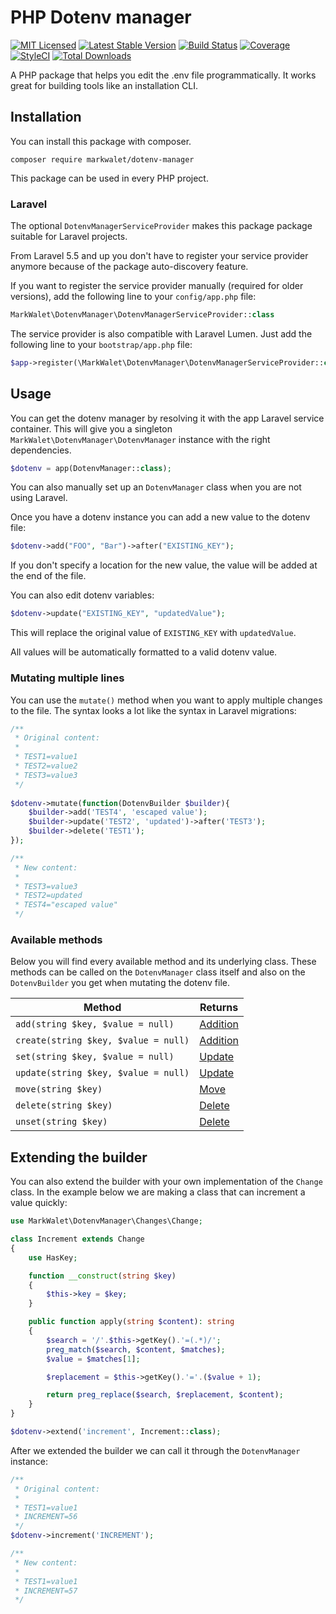 # PHP Dotenv manager

[![MIT Licensed](https://img.shields.io/badge/license-MIT-brightgreen.svg?style=flat-square)](LICENSE.md)
[![Latest Stable Version](https://poser.pugx.org/markwalet/dotenv-manager/v/stable)](https://packagist.org/packages/markwalet/dotenv-manager)
[![Build Status](https://travis-ci.com/markwalet/dotenv-manager.svg?branch=master)](https://travis-ci.com/markwalet/dotenv-manager)
[![Coverage](https://codecov.io/gh/markwalet/dotenv-manager/branch/master/graph/badge.svg)](https://codecov.io/gh/markwalet/dotenv-manager)
[![StyleCI](https://github.styleci.io/repos/142404454/shield?branch=master)](https://github.styleci.io/repos/142404454)
[![Total Downloads](https://poser.pugx.org/markwalet/dotenv-manager/downloads)](https://packagist.org/packages/markwalet/dotenv-manager)

A PHP package that helps you edit the .env file programmatically. It works great for building tools like an installation CLI.

## Installation
You can install this package with composer.

```shell
composer require markwalet/dotenv-manager
```

This package can be used in every PHP project.

### Laravel
The optional `DotenvManagerServiceProvider` makes this package package suitable for Laravel projects.

From Laravel 5.5 and up you don't have to register your service provider anymore because of the package auto-discovery feature.

If you want to register the service provider manually (required for older versions), add the following line to your `config/app.php` file:

```php
MarkWalet\DotenvManager\DotenvManagerServiceProvider::class
```

The service provider is also compatible with Laravel Lumen. Just add the following line to your `bootstrap/app.php` file:
```php
$app->register(\MarkWalet\DotenvManager\DotenvManagerServiceProvider::class);
```

## Usage
You can get the dotenv manager by resolving it with the app Laravel service container. 
This will give you a singleton `MarkWalet\DotenvManager\DotenvManager` instance with the right dependencies.
```php
$dotenv = app(DotenvManager::class);
```

You can also manually set up an `DotenvManager` class when you are not using Laravel.

Once you have a dotenv instance you can add a new value to the dotenv file:

```php
$dotenv->add("FOO", "Bar")->after("EXISTING_KEY");
```

If you don't specify a location for the new value, the value will be added at the end of the file.

You can also edit dotenv variables:

```php
$dotenv->update("EXISTING_KEY", "updatedValue");
```

This will replace the original value of `EXISTING_KEY` with `updatedValue`.

All values will be automatically formatted to a valid dotenv value.

### Mutating multiple lines
You can use the `mutate()` method when you want to apply multiple changes to the file. The syntax looks a lot like the syntax in Laravel migrations:

```php
/**
 * Original content: 
 *
 * TEST1=value1
 * TEST2=value2
 * TEST3=value3
 */
 
$dotenv->mutate(function(DotenvBuilder $builder){
    $builder->add('TEST4', 'escaped value');
    $builder->update('TEST2', 'updated')->after('TEST3');
    $builder->delete('TEST1');
});

/**
 * New content: 
 *
 * TEST3=value3
 * TEST2=updated
 * TEST4="escaped value"
 */
```

### Available methods
Below you will find every available method and its underlying class. These methods can be called on the `DotenvManager` class itself and also on the `DotenvBuilder` you get when mutating the dotenv file.

Method  |  Returns
------------- | -------------
`add(string $key, $value = null)` | [Addition](src/Changes/Addition.php)
`create(string $key, $value = null)` | [Addition](src/Changes/Addition.php)
`set(string $key, $value = null)` | [Update](src/Changes/Update.php)
`update(string $key, $value = null)` | [Update](src/Changes/Update.php)
`move(string $key)` | [Move](src/Changes/Move.php)
`delete(string $key)` | [Delete](src/Changes/Delete.php)
`unset(string $key)` | [Delete](src/Changes/Delete.php)

## Extending the builder
You can also extend the builder with your own implementation of the `Change` class. In the example below we are making a class that can increment a value quickly:

```php
use MarkWalet\DotenvManager\Changes\Change;

class Increment extends Change
{
    use HasKey;

    function __construct(string $key)
    {
        $this->key = $key;
    }

    public function apply(string $content): string
    {
        $search = '/'.$this->getKey().'=(.*)/';
        preg_match($search, $content, $matches);
        $value = $matches[1];

        $replacement = $this->getKey().'='.($value + 1);

        return preg_replace($search, $replacement, $content);
    }
}

$dotenv->extend('increment', Increment::class);
```

After we extended the builder we can call it through the `DotenvManager` instance:

```php
/**
 * Original content: 
 *
 * TEST1=value1
 * INCREMENT=56
 */
$dotenv->increment('INCREMENT');

/**
 * New content: 
 *
 * TEST1=value1
 * INCREMENT=57
 */
```
